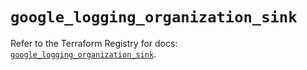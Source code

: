 # `google_logging_organization_sink`

Refer to the Terraform Registry for docs: [`google_logging_organization_sink`](https://registry.terraform.io/providers/hashicorp/google/6.41.0/docs/resources/logging_organization_sink).
